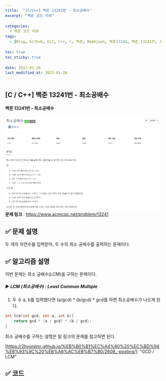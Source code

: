```yaml
---
title:  "[C/C++] 백준 13241번 - 최소공배수"
excerpt: "백준 코드 리뷰"

categories:
  - 백준 코드 리뷰
tags:
  - [Blog, Github, Git, C++, C, 백준, Baekjoon, 백준13241, 백준_13241번, 13241번, c++_13241, 13241_c++, gcd_c++, lcm_c++, lcm]

toc: true
toc_sticky: true

date: 2022-01-28
last_modified_at: 2022-01-28
---
```


## [C / C++] 백준 13241번 - 최소공배수

#### 백준 13241번 - 최소공배수

**![13241](https://github.com/2hyunjinn/2hyunjinn.github.io/blob/master/images/2022-01-28-13241-posting/13241.png?raw=true)문제 링크** : <https://www.acmicpc.net/problem/13241>



## ✅ 문제 설명

두 개의 자연수를 입력받아, 두 수의 최소 공배수를 출력하는 문제이다.



## ✅ 알고리즘 설명

이번 문제는 최소 공배수(LCM)을 구하는 문제이다.

##### **▶ LCM (최소공배수) : Least Common Multiple**

1. 두 수 a, b를 입력했다면 (a/gcd) * (b/gcd) * gcd를 하면 최소공배수가 나오게 된다.

```c++
int lcm(int gcd, int a, int b){
	return gcd * (a / gcd) * (b / gcd);
}
```

최소 공배수를 구하는 설명은 밑 링크의 문제를 참고하면 된다.

[https://2hyunjinn.github.io/%EB%B0%B1%EC%A4%80%20%EC%BD%94%EB%93%9C%20%EB%A6%AC%EB%B7%B0/2609_-posting/]: 	"GCD / LCM"



## ✅ 코드

<script src="https://gist.github.com/2hyunjinn/6c44d8e169adee06e2f051f3e38f6d68.js"></script>

